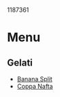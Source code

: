 1187361

# Menu

## Gelati
- [Banana Split](./gelati/banana_split.md)
- [Coppa Nafta](./gelati/coppa_nafta.md)

